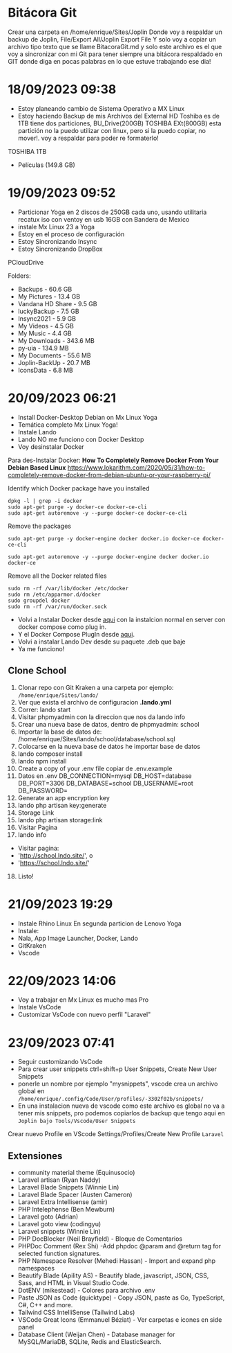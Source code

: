# Bitácora Git

Crear una carpeta en /home/enrique/Sites/Joplin
Donde voy a respaldar un backup de Joplin, File/Export All/Joplin Export File 
Y solo voy a copiar un archivo tipo texto que se llame BitacoraGit.md y solo este archivo es el que voy a sincronizar con mi Git para tener siempre una bitácora respaldado en GIT donde diga en pocas palabras en lo que estuve trabajando ese dia!

# 18/09/2023 09:38
- Estoy planeando cambio de Sistema Operativo a MX Linux
- Estoy haciendo Backup de mis Archivos del External HD Toshiba es de 1TB tiene dos particiones, BU_Drive(200GB) TOSHIBA EXt(800GB) esta partición no la puedo utilizar con linux, pero si la puedo copiar, no mover!. voy a respaldar para poder re formaterlo!


TOSHIBA 1TB
- Películas (149.8 GB)

# 19/09/2023 09:52
- Particionar Yoga en 2 discos de 250GB cada uno, usando utilitaria recatux iso con ventoy en usb 16GB con Bandera de Mexico
- instale Mx Linux 23 a Yoga
- Estoy en el proceso de configuración
- Estoy Sincronizando Insync 
- Estoy Sincronizando DropBox

PCloudDrive

Folders:
- Backups			-	60.6 GB
- My Pictures 		- 13.4 GB
- Vandana HD Share	- 9.5 GB
- luckyBackup		- 7.5 GB
- Insync2021		- 	5.9 GB
- My Videos 		- 4.5 GB
- My Music 			- 4.4 GB
- My Downloads	- 343.6 MB
- py-uia 				- 134.9 MB
- My Documents	- 55.6 MB
- Joplin-BackUp  	- 20.7 MB	
- IconsData 		-	6.8 MB 

# 20/09/2023 06:21

- Install Docker-Desktop Debian on Mx Linux Yoga
- Temática completo Mx Linux Yoga!
- Instale Lando
- Lando NO me funciono con Docker Desktop
- Voy desinstalar Docker

Para des-Instalar Docker:
**How To Completely Remove Docker From Your Debian Based Linux**
https://www.lokarithm.com/2020/05/31/how-to-completely-remove-docker-from-debian-ubuntu-or-your-raspberry-pi/

Identify which Docker package have you installed
```
dpkg -l | grep -i docker
sudo apt-get purge -y docker-ce docker-ce-cli
sudo apt-get autoremove -y --purge docker-ce docker-ce-cli
```

Remove the packages	
```
sudo apt-get purge -y docker-engine docker docker.io docker-ce docker-ce-cli

sudo apt-get autoremove -y --purge docker-engine docker docker.io docker-ce
``` 

Remove all the Docker related files
```
sudo rm -rf /var/lib/docker /etc/docker
sudo rm /etc/apparmor.d/docker
sudo groupdel docker
sudo rm -rf /var/run/docker.sock
```

- Volvi a Instalar Docker desde [aqui](https://docs.docker.com/engine/install/debian/#install-using-the-repository) con la instalcion normal en server con docker compose como plug in.
- Y el Docker Compose PlugIn desde [aqui](https://docs.docker.com/compose/install/linux/).
- Volvi a instalar Lando Dev desde su paquete .deb que baje
- Ya me funciono!

## Clone School
1. Clonar repo con Git Kraken a una carpeta por ejemplo:
	`/home/enrique/Sites/lando/`
2. Ver que exista el archivo de configuracion **.lando.yml**
3. Correr: lando start
4. Visitar phpmyadmin con la direccion que nos da lando info
5. Crear una nueva base de datos, dentro de phpmyadmin: school
6. Importar la base de datos de: 	/home/enrique/Sites/lando/school/database/school.sql 
7. Colocarse en la nueva base de datos he importar base de datos
8. lando composer install
9. lando npm install
10. Create a copy of your .env file copiar de .env.example
11. Datos en .env
	DB_CONNECTION=mysql
	DB_HOST=database
	DB_PORT=3306
	DB_DATABASE=school
	DB_USERNAME=root
	DB_PASSWORD=
12. Generate an app encryption key
13. lando php artisan key:generate
14. Storage Link
15. lando php artisan storage:link
16. Visitar Pagina
17. lando info
- Visitar pagina:
-  'http://school.lndo.site/', o
-  'https://school.lndo.site/' 
18. Listo!

# 21/09/2023 19:29
- Instale Rhino Linux En segunda particion de Lenovo Yoga
- Instale:
- Nala, App Image Launcher, Docker, Lando
- GitKraken
- Vscode

# 22/09/2023 14:06
- Voy a trabajar en Mx Linux es mucho mas Pro
- Instale VsCode
- Customizar VsCode con nuevo perfil "Laravel"

# 23/09/2023 07:41
- Seguir customizando VsCode 
- Para crear user snippets ctrl+shift+p User Snippets, Create New User Snippets
- ponerle un nombre por ejemplo "mysnippets", vscode crea un archivo global en `/home/enrique/.config/Code/User/profiles/-3302f02b/snippets/`
- En una instalacion nueva de vscode como este archivo es global no va a tener mis snippets, pro podemos copiarlos de backup que tengo aqui en `Joplin bajo Tools/Vscode/User Snippets`

Crear nuevo Profile en VScode
Settings/Profiles/Create New Profile
`Laravel`

## Extensiones
- community material theme (Equinusocio)
- Laravel artisan (Ryan Naddy)
- Laravel Blade Snippets (Winnie Lin)
- Laravel Blade Spacer (Austen Cameron)
- Laravel Extra Intellisense (amir)
- PHP Intelephense (Ben Mewburn)
- Laravel goto (Adrian)
- Laravel goto view (codingyu)
- Laravel snippets (Winnie Lin)
- PHP DocBlocker (Neil Brayfield) - Bloque de Comentarios
- PHPDoc Comment (Rex Shi) -Add phpdoc @param and @return tag for selected function signatures.
- PHP Namespace Resolver (Mehedi Hassan) - Import and expand php namespaces
- Beautify Blade (Apility AS) - Beautify blade, javascript, JSON, CSS, Sass, and HTML in Visual Studio Code.
- DotENV (mikestead) - Colores para archivo .env
- Paste JSON as Code (quicktype) - Copy JSON, paste as Go, TypeScript, C#, C++ and more.
- Tailwind CSS IntelliSense (Tailwind Labs) 
- VSCode Great Icons (Emmanuel Béziat) - Ver carpetas e icones en side panel
- Database Client (Weijan Chen) - Database manager for MySQL/MariaDB, SQLite, Redis and ElasticSearch.

